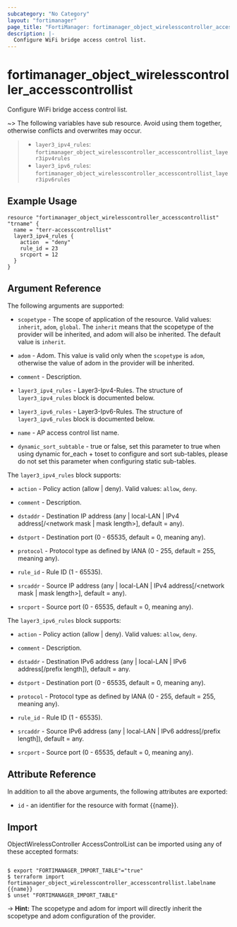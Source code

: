 ```yaml
---
subcategory: "No Category"
layout: "fortimanager"
page_title: "FortiManager: fortimanager_object_wirelesscontroller_accesscontrollist"
description: |-
  Configure WiFi bridge access control list.
---
```


# fortimanager_object_wirelesscontroller_accesscontrollist
Configure WiFi bridge access control list.

~> The following variables have sub resource. Avoid using them together, otherwise conflicts and overwrites may occur.
>- `layer3_ipv4_rules`: `fortimanager_object_wirelesscontroller_accesscontrollist_layer3ipv4rules`
>- `layer3_ipv6_rules`: `fortimanager_object_wirelesscontroller_accesscontrollist_layer3ipv6rules`



## Example Usage

```hcl
resource "fortimanager_object_wirelesscontroller_accesscontrollist" "trname" {
  name = "terr-accesscontrollist"
  layer3_ipv4_rules {
    action  = "deny"
    rule_id = 23
    srcport = 12
  }
}
```

## Argument Reference


The following arguments are supported:

* `scopetype` - The scope of application of the resource. Valid values: `inherit`, `adom`, `global`. The `inherit` means that the scopetype of the provider will be inherited, and adom will also be inherited. The default value is `inherit`.
* `adom` - Adom. This value is valid only when the `scopetype` is `adom`, otherwise the value of adom in the provider will be inherited.

* `comment` - Description.
* `layer3_ipv4_rules` - Layer3-Ipv4-Rules. The structure of `layer3_ipv4_rules` block is documented below.
* `layer3_ipv6_rules` - Layer3-Ipv6-Rules. The structure of `layer3_ipv6_rules` block is documented below.
* `name` - AP access control list name.
* `dynamic_sort_subtable` - true or false, set this parameter to true when using dynamic for_each + toset to configure and sort sub-tables, please do not set this parameter when configuring static sub-tables.

The `layer3_ipv4_rules` block supports:

* `action` - Policy action (allow | deny). Valid values: `allow`, `deny`.

* `comment` - Description.
* `dstaddr` - Destination IP address (any | local-LAN | IPv4 address[/&lt;network mask | mask length&gt;], default = any).
* `dstport` - Destination port (0 - 65535, default = 0, meaning any).
* `protocol` - Protocol type as defined by IANA (0 - 255, default = 255, meaning any).
* `rule_id` - Rule ID (1 - 65535).
* `srcaddr` - Source IP address (any | local-LAN | IPv4 address[/&lt;network mask | mask length&gt;], default = any).
* `srcport` - Source port (0 - 65535, default = 0, meaning any).

The `layer3_ipv6_rules` block supports:

* `action` - Policy action (allow | deny). Valid values: `allow`, `deny`.

* `comment` - Description.
* `dstaddr` - Destination IPv6 address (any | local-LAN | IPv6 address[/prefix length]), default = any.
* `dstport` - Destination port (0 - 65535, default = 0, meaning any).
* `protocol` - Protocol type as defined by IANA (0 - 255, default = 255, meaning any).
* `rule_id` - Rule ID (1 - 65535).
* `srcaddr` - Source IPv6 address (any | local-LAN | IPv6 address[/prefix length]), default = any.
* `srcport` - Source port (0 - 65535, default = 0, meaning any).


## Attribute Reference

In addition to all the above arguments, the following attributes are exported:
* `id` - an identifier for the resource with format {{name}}.

## Import

ObjectWirelessController AccessControlList can be imported using any of these accepted formats:
```

$ export "FORTIMANAGER_IMPORT_TABLE"="true"
$ terraform import fortimanager_object_wirelesscontroller_accesscontrollist.labelname {{name}}
$ unset "FORTIMANAGER_IMPORT_TABLE"
```
-> **Hint:** The scopetype and adom for import will directly inherit the scopetype and adom configuration of the provider.
